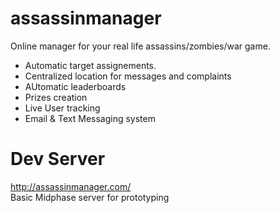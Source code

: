 assassinmanager
===============

Online manager for your real life assassins/zombies/war game.
- Automatic target assignements.
- Centralized location for messages and complaints
- AUtomatic leaderboards
- Prizes creation
- Live User tracking
- Email & Text Messaging system

Dev Server
==========

http://assassinmanager.com/  
Basic Midphase server for prototyping
